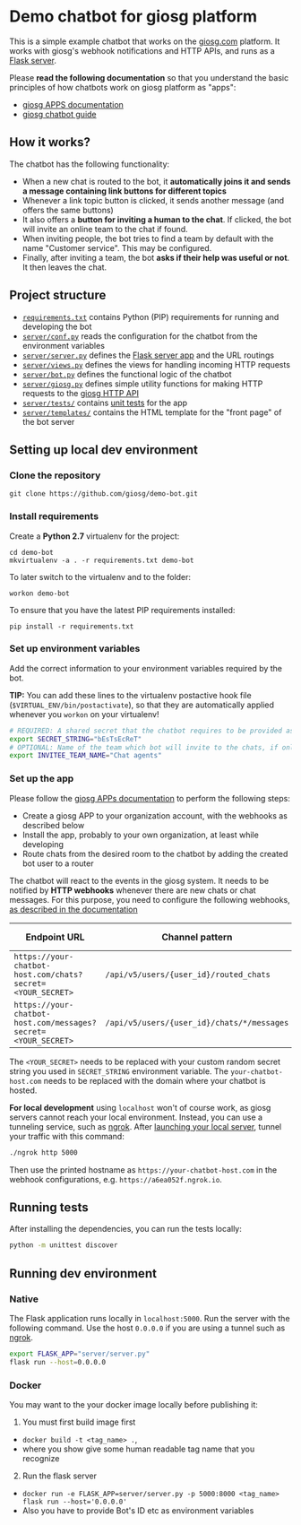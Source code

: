 # Demo chatbot for giosg platform

This is a simple example chatbot that works on the [giosg.com](https://www.giosg.com) platform.
It works with giosg's webhook notifications and HTTP APIs, and runs as a [Flask server](http://flask.pocoo.org/).

Please **read the following documentation** so that you understand the basic principles of how chatbots work on giosg platform as "apps":

- [giosg APPS documentation](http://developers.giosg.com/giosg_apps.html)
- [giosg chatbot guide](http://developers.giosg.com/guides.html#chat-bot-guide)

## How it works?

The chatbot has the following functionality:

- When a new chat is routed to the bot, it **automatically joins it and sends a message containing link buttons for different topics**
- Whenever a link topic button is clicked, it sends another message (and offers the same buttons)
- It also offers a **button for inviting a human to the chat**. If clicked, the bot will invite an online team to the chat if found.
- When inviting people, the bot tries to find a team by default with the name "Customer service". This may be configured.
- Finally, after inviting a team, the bot **asks if their help was useful or not**. It then leaves the chat.

## Project structure

- [`requirements.txt`](./requirements.txt) contains Python (PIP) requirements for running and developing the bot
- [`server/conf.py`](./server/conf.py) reads the configuration for the chatbot from the environment variables
- [`server/server.py`](./server/server.py) defines the [Flask server app](http://flask.pocoo.org/) and the URL routings
- [`server/views.py`](./server/views.py) defines the views for handling incoming HTTP requests
- [`server/bot.py`](./server/bot.py) defines the functional logic of the chatbot
- [`server/giosg.py`](./server/giosg.py) defines simple utility functions for making HTTP requests to the [giosg HTTP API](http://developers.giosg.com/http_api.html)
- [`server/tests/`](./server/tests/) contains [unit tests](#running-tests) for the app
- [`server/templates/`](./server/templates/) contains the HTML template for the "front page" of the bot server

## Setting up local dev environment

### Clone the repository

    git clone https://github.com/giosg/demo-bot.git

### Install requirements

Create a **Python 2.7** virtualenv for the project:

    cd demo-bot
    mkvirtualenv -a . -r requirements.txt demo-bot

To later switch to the virtualenv and to the folder:

    workon demo-bot

To ensure that you have the latest PIP requirements installed:

    pip install -r requirements.txt

### Set up environment variables

Add the correct information to your environment variables required by the bot.

**TIP:** You can add these lines to the virtualenv postactive hook file (`$VIRTUAL_ENV/bin/postactivate`), so that they are automatically applied whenever you `workon` on your virtualenv!

``` bash
# REQUIRED: A shared secret that the chatbot requires to be provided as the `secret` parameter in webhook requests
export SECRET_STRING="bEsTsEcReT"
# OPTIONAL: Name of the team which bot will invite to the chats, if online. Defaults to "Customer service"
export INVITEE_TEAM_NAME="Chat agents"
```

### Set up the app

Please follow the [giosg APPs documentation](http://developers.giosg.com/giosg_apps.html) to perform the following steps:

- Create a giosg APP to your organization account, with the webhooks as described below
- Install the app, probably to your own organization, at least while developing
- Route chats from the desired room to the chatbot by adding the created bot user to a router

The chatbot will react to the events in the giosg system.
It needs to be notified by **HTTP webhooks** whenever there are new chats or chat messages.
For this purpose, you need to configure the following webhooks, [as described in the documentation](http://developers.giosg.com/giosg_apps.html#webhooks)

Endpoint URL                                                  | Channel pattern                            | What to subscribe
--------------------------------------------------------------|--------------------------------------------|--------------------------
`https://your-chatbot-host.com/chats?secret=<YOUR_SECRET>`    | `/api/v5/users/{user_id}/routed_chats`     | additions only
`https://your-chatbot-host.com/messages?secret=<YOUR_SECRET>` | `/api/v5/users/{user_id}/chats/*/messages` | additions only

The `<YOUR_SECRET>` needs to be replaced with your custom random secret string you used in `SECRET_STRING` environment variable.
The `your-chatbot-host.com` needs to be replaced with the domain where your chatbot is hosted.

**For local development** using `localhost` won't of course work, as giosg servers cannot reach your local environment.
Instead, you can use a tunneling service, such as [ngrok](https://ngrok.com/). After [launching your local server](#running-dev-environment), tunnel your traffic with this command:

```bash
./ngrok http 5000
```

Then use the printed hostname as `https://your-chatbot-host.com` in the webhook configurations, e.g. `https://a6ea052f.ngrok.io`.

## Running tests

After installing the dependencies, you can run the tests locally:

```bash
python -m unittest discover
```

## Running dev environment

### Native

The Flask application runs locally in `localhost:5000`.
Run the server with the following command.
Use the host `0.0.0.0` if you are using a tunnel such as [ngrok](https://ngrok.com/).

```bash
export FLASK_APP="server/server.py"
flask run --host=0.0.0.0
```

### Docker

You may want to the your docker image locally before publishing it:

1. You must first build image first
  -  `docker build -t <tag_name> .`,
  -  where you show give some human readable tag name that you recognize

2. Run the flask server
  - `docker run -e FLASK_APP=server/server.py -p 5000:8000 <tag_name> flask run --host='0.0.0.0'`
  - Also you have to provide Bot's ID etc as environment variables

